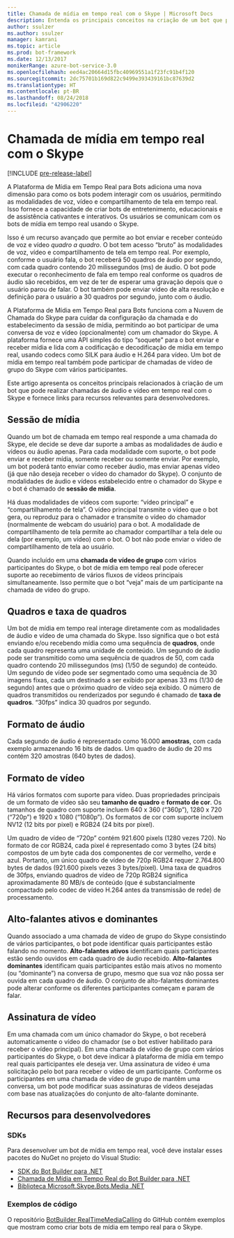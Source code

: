 ```yaml
---
title: Chamada de mídia em tempo real com o Skype | Microsoft Docs
description: Entenda os principais conceitos na criação de um bot que possa conduzir chamadas de áudio e vídeo em tempo real com o Skype, usando o SDK do Bot Builder para .NET.
author: ssulzer
ms.author: ssulzer
manager: kamrani
ms.topic: article
ms.prod: bot-framework
ms.date: 12/13/2017
monikerRange: azure-bot-service-3.0
ms.openlocfilehash: eed4ac20664d15fbc40969551a1f23fc91b4f120
ms.sourcegitcommit: 2dc75701b169d822c9499e393439161bc87639d2
ms.translationtype: HT
ms.contentlocale: pt-BR
ms.lasthandoff: 08/24/2018
ms.locfileid: "42906220"
---
```

# <a name="real-time-media-calling-with-skype"></a>Chamada de mídia em tempo real com o Skype

[!INCLUDE [pre-release-label](../includes/pre-release-label-v3.md)]

A Plataforma de Mídia em Tempo Real para Bots adiciona uma nova dimensão para como os bots podem interagir com os usuários, permitindo as modalidades de voz, vídeo e compartilhamento de tela em tempo real. Isso fornece a capacidade de criar bots de entretenimento, educacionais e de assistência cativantes e interativos. Os usuários se comunicam com os bots de mídia em tempo real usando o Skype.

Isso é um recurso avançado que permite ao bot enviar e receber conteúdo de voz e vídeo *quadro a quadro*. O bot tem acesso “bruto” às modalidades de voz, vídeo e compartilhamento de tela em tempo real. Por exemplo, conforme o usuário fala, o bot receberá 50 quadros de áudio por segundo, com cada quadro contendo 20 milissegundos (ms) de áudio. O bot pode executar o reconhecimento de fala em tempo real conforme os quadros de áudio são recebidos, em vez de ter de esperar uma gravação depois que o usuário parou de falar. O bot também pode enviar vídeo de alta resolução e definição para o usuário a 30 quadros por segundo, junto com o áudio.

A Plataforma de Mídia em Tempo Real para Bots funciona com a Nuvem de Chamada do Skype para cuidar da configuração da chamada e do estabelecimento da sessão de mídia, permitindo ao bot participar de uma conversa de voz e vídeo (opcionalmente) com um chamador do Skype. A plataforma fornece uma API simples do tipo “soquete” para o bot enviar e receber mídia e lida com a codificação e decodificação de mídia em tempo real, usando codecs como SILK para áudio e H.264 para vídeo. Um bot de mídia em tempo real também pode participar de chamadas de vídeo de grupo do Skype com vários participantes.

Este artigo apresenta os conceitos principais relacionados à criação de um bot que pode realizar chamadas de áudio e vídeo em tempo real com o Skype e fornece links para recursos relevantes para desenvolvedores.

## <a name="media-session"></a>Sessão de mídia
Quando um bot de chamada em tempo real responde a uma chamada do Skype, ele decide se deve dar suporte a ambas as modalidades de áudio e vídeos ou áudio apenas. Para cada modalidade com suporte, o bot pode enviar e receber mídia, somente receber ou somente enviar. Por exemplo, um bot poderá tanto enviar como receber áudio, mas enviar apenas vídeo (já que não deseja receber o vídeo do chamador do Skype). O conjunto de modalidades de áudio e vídeos estabelecido entre o chamador do Skype e o bot é chamado de **sessão de mídia**.

Há duas modalidades de vídeos com suporte: “vídeo principal” e “compartilhamento de tela”. O vídeo principal transmite o vídeo que o bot gera, ou reproduz para o chamador e transmite o vídeo do chamador (normalmente de webcam do usuário) para o bot. A modalidade de compartilhamento de tela permite ao chamador compartilhar a tela dele ou dela (por exemplo, um vídeo) com o bot. O bot não pode enviar o vídeo de compartilhamento de tela ao usuário.

Quando incluído em uma **chamada de vídeo de grupo** com vários participantes do Skype, o bot de mídia em tempo real pode oferecer suporte ao recebimento de vários fluxos de vídeos principais simultaneamente. Isso permite que o bot “veja” mais de um participante na chamada de vídeo do grupo.

## <a name="frames-and-frame-rate"></a>Quadros e taxa de quadros
Um bot de mídia em tempo real interage diretamente com as modalidades de áudio e vídeo de uma chamada do Skype. Isso significa que o bot está enviando e/ou recebendo mídia como uma sequência de **quadros**, onde cada quadro representa uma unidade de conteúdo. Um segundo de áudio pode ser transmitido como uma sequência de quadros de 50, com cada quadro contendo 20 milissegundos (ms) (1/50 de segundo) de conteúdo. Um segundo de vídeo pode ser segmentado como uma sequência de 30 imagens fixas, cada um destinado a ser exibido por apenas 33 ms (1/30 de segundo) antes que o próximo quadro de vídeo seja exibido. O número de quadros transmitidos ou renderizados por segundo é chamado de **taxa de quadros**. “30fps” indica 30 quadros por segundo.

## <a name="audio-format"></a>Formato de áudio
Cada segundo de áudio é representado como 16.000 **amostras**, com cada exemplo armazenando 16 bits de dados. Um quadro de áudio de 20 ms contém 320 amostras (640 bytes de dados).

## <a name="video-format"></a>Formato de vídeo
Há vários formatos com suporte para vídeo. Duas propriedades principais de um formato de vídeo são seu **tamanho de quadro** e **formato de cor**. Os tamanhos de quadro com suporte incluem 640 x 360 (“360p”), 1280 x 720 (“720p”) e 1920 x 1080 (“1080p”). Os formatos de cor com suporte incluem NV12 (12 bits por pixel) e RGB24 (24 bits por pixel).

Um quadro de vídeo de “720p” contém 921.600 pixels (1280 vezes 720). No formato de cor RGB24, cada pixel é representado como 3 bytes (24 bits) compostos de um byte cada dos componentes de cor vermelho, verde e azul. Portanto, um único quadro de vídeo de 720p RGB24 requer 2.764.800 bytes de dados (921.600 pixels vezes 3 bytes/pixel). Uma taxa de quadros de 30fps, enviando quadros de vídeo de 720p RGB24 significa aproximadamente 80 MB/s de conteúdo (que é substancialmente compactado pelo codec de vídeo H.264 antes da transmissão de rede) de processamento.

## <a name="active-and-dominant-speakers"></a>Alto-falantes ativos e dominantes
Quando associado a uma chamada de vídeo de grupo do Skype consistindo de vários participantes, o bot pode identificar quais participantes estão falando no momento. **Alto-falantes ativos** identificam quais participantes estão sendo ouvidos em cada quadro de áudio recebido. **Alto-falantes dominantes** identificam quais participantes estão mais ativos no momento (ou “dominante”) na conversa de grupo, mesmo que sua voz não possa ser ouvida em cada quadro de áudio. O conjunto de alto-falantes dominantes pode alterar conforme os diferentes participantes começam e param de falar.

## <a name="video-subscription"></a>Assinatura de vídeo
Em uma chamada com um único chamador do Skype, o bot receberá automaticamente o vídeo do chamador (se o bot estiver habilitado para receber o vídeo principal). Em uma chamada de vídeo de grupo com vários participantes do Skype, o bot deve indicar à plataforma de mídia em tempo real quais participantes ele deseja ver. Uma assinatura de vídeo é uma solicitação pelo bot para receber o vídeo de um participante. Conforme os participantes em uma chamada de vídeo de grupo de mantêm uma conversa, um bot pode modificar suas assinaturas de vídeos desejadas com base nas atualizações do conjunto de alto-falante dominante.

## <a name="developer-resources"></a>Recursos para desenvolvedores 

### <a name="sdks"></a>SDKs

Para desenvolver um bot de mídia em tempo real, você deve instalar esses pacotes do NuGet no projeto do Visual Studio:

- [SDK do Bot Builder para .NET](bot-builder-dotnet-overview.md)
- [Chamada de Mídia em Tempo Real do Bot Builder para .NET](https://www.nuget.org/packages?q=Bot.Builder.RealTimeMediaCalling)
- [Biblioteca Microsoft.Skype.Bots.Media .NET](https://www.nuget.org/packages?q=Microsoft.Skype.Bots.Media)

### <a name="code-samples"></a>Exemplos de código

O repositório [BotBuilder RealTimeMediaCalling](https://github.com/Microsoft/BotBuilder-RealTimeMediaCalling) do GitHub contém exemplos que mostram como criar bots de mídia em tempo real para o Skype.
